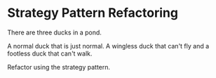 # Strategy Pattern Refactoring

There are three ducks in a pond.

A normal duck that is just normal.
A wingless duck that can't fly and a footless duck that can't walk.

Refactor using the strategy pattern.